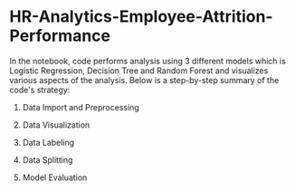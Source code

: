 # HR-Analytics-Employee-Attrition-Performance

In the notebook, code performs analysis using 3 different models which is Logistic Regression, Decision Tree and Random Forest and visualizes various aspects of the analysis. Below is a step-by-step summary of the code's strategy:

1. Data Import and Preprocessing

2. Data Visualization

3. Data Labeling

4. Data Splitting

5. Model Evaluation

